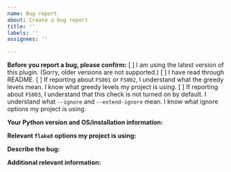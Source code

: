 ```yaml
---
name: Bug report
about: Create a bug report
title: ''
labels: ''
assignees: ''

---
```


**Before you report a bug, please confirm:**
[ ] I am using the latest version of this plugin. (Sorry, older versions are not supported.)
[ ] I have read through README.
[ ] If reporting about `FS001` or `FS002`, I understand what the greedy levels mean. I know what greedy levels my project is using.
[ ] If reporting about `FS003`, I understand that this check is not turned on by default. I understand what `--ignore` and `--extend-ignore` mean. I know what ignore options my project is using.

**Your Python version and OS/installation information:**

**Relevant `flake8` options my project is using:**

**Describe the bug:**

**Additional relevant information:**

